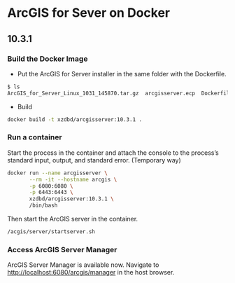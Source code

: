 # ArcGIS for Sever on Docker

## 10.3.1

### Build the Docker Image

* Put the ArcGIS for Server installer in the same folder with the Dockerfile.

```bash
$ ls
ArcGIS_for_Server_Linux_1031_145870.tar.gz  arcgisserver.ecp  Dockerfile
```

* Build 

```bash
docker build -t xzdbd/arcgisserver:10.3.1 .
```

### Run a container 

Start the process in the container and attach the console to the process’s standard input, output, and standard error. (Temporary way)

```bash
docker run --name arcgisserver \
	   --rm -it --hostname arcgis \
	   -p 6080:6080 \
	   -p 6443:6443 \
	   xzdbd/arcgisserver:10.3.1 \
	   /bin/bash
```

Then start the ArcGIS server in the container.

```bash
/acgis/server/startserver.sh
```

### Access ArcGIS Server Manager

ArcGIS Server Manager is available now. Navigate to [http://localhost:6080/arcgis/manager](http://localhost:6080/arcgis/manager) in the host browser.


